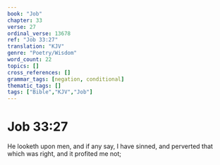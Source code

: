 ```yaml
---
book: "Job"
chapter: 33
verse: 27
ordinal_verse: 13678
ref: "Job 33:27"
translation: "KJV"
genre: "Poetry/Wisdom"
word_count: 22
topics: []
cross_references: []
grammar_tags: [negation, conditional]
thematic_tags: []
tags: ["Bible","KJV","Job"]
---
```


# Job 33:27

He looketh upon men, and if any say, I have sinned, and perverted that which was right, and it profited me not;
